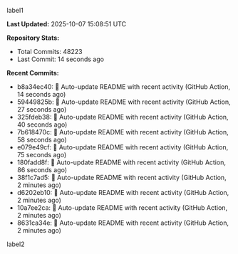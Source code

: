 
label1 
<!-- ACTIVITY_START -->
**Last Updated:** 2025-10-07 15:08:51 UTC

**Repository Stats:**
- Total Commits: 48223
- Last Commit: 14 seconds ago

**Recent Commits:**
- b8a34ec40: 🤖 Auto-update README with recent activity (GitHub Action, 14 seconds ago)
- 59449825b: 🤖 Auto-update README with recent activity (GitHub Action, 27 seconds ago)
- 325fdeb38: 🤖 Auto-update README with recent activity (GitHub Action, 40 seconds ago)
- 7b618470c: 🤖 Auto-update README with recent activity (GitHub Action, 58 seconds ago)
- e079e49cf: 🤖 Auto-update README with recent activity (GitHub Action, 75 seconds ago)
- 180fadd8f: 🤖 Auto-update README with recent activity (GitHub Action, 86 seconds ago)
- 38f1c7ad5: 🤖 Auto-update README with recent activity (GitHub Action, 2 minutes ago)
- d6202eb10: 🤖 Auto-update README with recent activity (GitHub Action, 2 minutes ago)
- 10a7ee2ca: 🤖 Auto-update README with recent activity (GitHub Action, 2 minutes ago)
- 8631ca34e: 🤖 Auto-update README with recent activity (GitHub Action, 2 minutes ago)
<!-- ACTIVITY_END -->

label2
